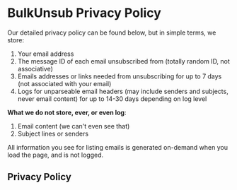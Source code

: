 # BulkUnsub Privacy Policy

Our detailed privacy policy can be found below, but in simple terms, we store:

1. Your email address
2. The message ID of each email unsubscribed from (totally random ID, not associative)
3. Emails addresses or links needed from unsubscribing for up to 7 days (not associated with your email)
4. Logs for unparseable email headers (may include senders and subjects, never email content) for up to 14-30 days depending on log level

**What we do not store, ever, or even log**:

1. Email content (we can't even see that)
2. Subject lines or senders

All information you see for listing emails is generated on-demand when you load the page, and is not logged.

## Privacy Policy
